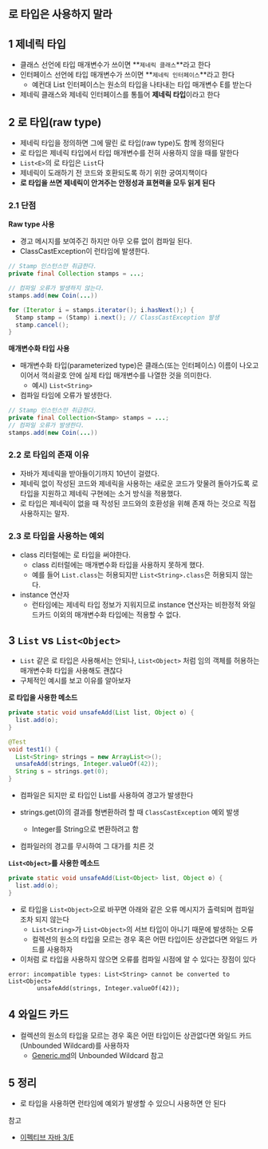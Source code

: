 ## 로 타입은 사용하지 말라



## 1 제네릭 타입

* 클래스 선언에 타입 매개변수가 쓰이면 **`제네릭 클래스`**라고 한다
* 인터페이스 선언에 타입 매개변수가 쓰이면 **`제네릭 인터페이스`**라고 한다
  * 예컨대 List 인터페이스는 원소의 타입을 나타내는 타입 매개변수 E를 받는다
* 제네릭 클래스와 제네릭 인터페이스를 통틀어 **제네릭 타입**이라고 한다



## 2 로 타입(raw type)

* 제네릭 타입을 정의하면 그에 딸린 로 타입(raw type)도 함께 정의된다
* 로 타입은 제네릭 타입에서 타입 매개변수를 전혀 사용하지 않을 때를 말한다
* `List<E>`의 로 타입은 `List`다
* 제네릭이 도래하기 전 코드와 호환되도록 하기 위한 궁여지책이다
* **로 타입을 쓰면 제네릭이 안겨주는 안정성과 표현력을 모두 읽게 된다**



### 2.1 단점

**Raw type 사용**

- 경고 메시지를 보여주긴 하지만 아무 오류 없이 컴파일 된다.
- ClassCastException이 런타임에 발생한다.

```java
// Stamp 인스턴스만 취급한다.
private final Collection stamps = ...; 

// 컴파일 오류가 발생하지 않는다.
stamps.add(new Coin(...))
```

```java
for (Iterator i = stamps.iterator(); i.hasNext();) {
  Stamp stamp = (Stamp) i.next(); // ClassCastException 발생
  stamp.cancel();
}
```



**매개변수화 타입 사용**

- 매개변수화 타입(parameterized type)은 클래스(또는 인터페이스) 이름이 나오고 이어서 꺽쇠괄호 안에 실제 타입 매개변수를 나열한 것을 의미한다.
  - 예시) `List<String>`
- 컴파일 타임에 오류가 발생한다.

```java
// Stamp 인스턴스만 취급한다.
private final Collection<Stamp> stamps = ...; 
// 컴파일 오류가 발생한다.
stamps.add(new Coin(...))
```



### 2.2 로 타입의 존재 이유

- 자바가 제네릭을 받아들이기까지 10년이 걸렸다.
- 제네릭 없이 작성된 코드와 제네릭을 사용하는 새로운 코드가 맞물려 돌아가도록 로 타입을 지원하고 제네릭 구현에는 소거 방식을 적용했다.
- 로 타입은 제네릭이 없을 때 작성된 코드와의 호환성을 위해 존재 하는 것으로 직접 사용하지는 말자.



### 2.3 로 타입을 사용하는 예외

- class 리터럴에는 로 타입을 써야한다.
  - class 리터럴에는 매개변수화 타입을 사용하지 못하게 했다.
  - 예를 들어 `List.class`는 허용되지만 `List<String>.class`은 허용되지 않는다.
- instance 연산자
  - 런타임에는 제네릭 타입 정보가 지워지므로 instance 연산자는 비한정적 와일드카드 이외의 매개변수화 타입에는 적용할 수 없다.



## 3 `List` vs `List<Object>`

* `List` 같은 로 타입은 사용해서는 안되나, `List<Object>` 처럼 임의 객체를 허용하는 매개변수화 타입을 사용해도 괜찮다
* 구체적인 예시를 보고 이유를 알아보자



**로 타입을 사용한 메소드**

```java
private static void unsafeAdd(List list, Object o) {
  list.add(o);
}
```

```java
@Test
void test1() {
  List<String> strings = new ArrayList<>();
  unsafeAdd(strings, Integer.valueOf(42));
  String s = strings.get(0);
}
```

* 컴파일은 되지만 로 타입인 List를 사용하여 경고가 발생한다
* strings.get(0)의 결과를 형변환하려 할 때 `ClassCastException` 예외 발생
  * Integer를 String으로 변환하려고 함

* 컴파일러의 경고를 무시하여 그 대가를 치른 것



**`List<Object>`를 사용한 메소드**

```java
private static void unsafeAdd(List<Object> list, Object o) {
  list.add(o);
}
```

* 로 타입을 `List<Object>`으로 바꾸면 아래와 같은 오류 메시지가 출력되며 컴파일조차 되지 않는다
  * `List<String>`가 `List<Object>`의 서브 타입이 아니기 때문에 발생하는 오류
  * 컬렉션의 원소의 타입을 모르는 경우 혹은 어떤 타입이든 상관없다면 와일드 카드를 사용하자
* 이처럼 로 타입을 사용하지 않으면 오류를 컴파일 시점에 알 수 있다는 장점이 있다

```
error: incompatible types: List<String> cannot be converted to List<Object>
        unsafeAdd(strings, Integer.valueOf(42));
```



## 4 와일드 카드

* 컬렉션의 원소의 타입을 모르는 경우 혹은 어떤 타입이든 상관없다면 와일드 카드(Unbounded Wildcard)를 사용하자
  * [Generic.md](../../../Generic/Generic.md)의 Unbounded Wildcard 참고



## 5 정리

* 로 타입을 사용하면 런타임에 예외가 발생할 수 있으니 사용하면 안 된다



참고

* [이펙티브 자바 3/E](http://www.kyobobook.co.kr/product/detailViewKor.laf?mallGb=KOR&ejkGb=KOR&barcode=9788966262281)
